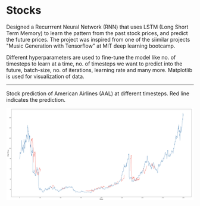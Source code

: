 # Stocks

Designed a Recurrrent Neural Network (RNN) that uses LSTM (Long Short Term Memory) to learn the pattern from the past stock prices, and predict the future prices. The project was inspired from one of the siimilar projects "Music Generation with Tensorflow" at MIT deep learning bootcamp.

Different hyperparameters are used to fine-tune the model like no. of timesteps to learn at a time, no. of timesteps we want to predict into the future,
batch-size, no. of iterations, learning rate and many more. Matplotlib is used for visualization of data.

---
Stock prediction of American Airlines (AAL) at different timesteps. Red line indicates the prediction.

![screenshot](stock_prediction.png)

